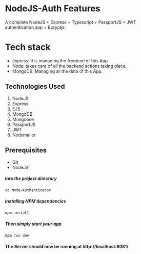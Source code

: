 # NodeJS-Auth Features
A complete NodeJS + Express + Typescript + PassportJS + JWT authentication app + Bcryptjs:

# Tech stack
- express: it is managing the frontend of this App
- Node: takes care of all the backend actions taking place.
- MongoDB: Managing all the data of this App.

## Technologies Used
1.  NodeJS
2.  Express
3.  EJS
4.  MongoDB
5.  Mongoose
6.  PassportJS
7.  JWT
8.  Nodemailer

## Prerequisites
- Git
- NodeJS

##### Into the project directory

`cd Node-Authenticator`

##### Installing NPM dependencies

`npm install`

##### Then simply start your app

`npm run dev`

#### The Server should now be running at http://localhost:8081/
